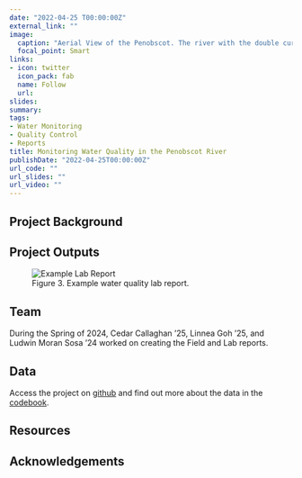 ```yaml
---
date: "2022-04-25 T00:00:00Z"
external_link: ""
image:
  caption: "Aerial View of the Penobscot. The river with the double curve. Photo from Angie Reed"
  focal_point: Smart
links:
- icon: twitter
  icon_pack: fab
  name: Follow
  url: 
slides: 
summary: 
tags:
- Water Monitoring
- Quality Control
- Reports
title: Monitoring Water Quality in the Penobscot River
publishDate: "2022-04-25T00:00:00Z"
url_code: ""
url_slides: ""
url_video: ""
---
```



## Project Background

## Project Outputs

<figure>
    <img src="/img/lab_report_ex.png"
         alt="Example Lab Report">
    <figcaption>Figure 3. Example water quality lab report.</figcaption>
</figure>

## Team

During the Spring of 2024, Cedar Callaghan ’25, Linnea Goh ’25, and Ludwin Moran Sosa ’24 worked on creating the Field and Lab reports.

## Data

Access the project on [github](https://github.com/LaurieLBaker/CEDS2024-Penobscot-Water) and find out more about the data in the [codebook](https://github.com/LaurieLBaker/CEDS2024-Penobscot-Water/tree/main/data).

## Resources

## Acknowledgements

